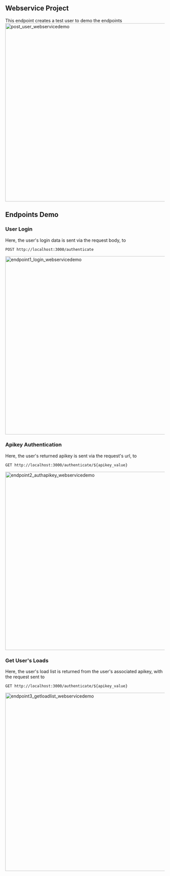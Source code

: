 ## Webservice Project

This endpoint creates a test user to demo the endpoints
<img width="960" height="564" alt="post_user_webservicedemo" src="https://github.com/user-attachments/assets/71f249f7-87db-4f50-a41b-a0052cd38c87" />

## Endpoints Demo
### User Login
Here, the user's login data is sent via the request body, to
```
POST http://localhost:3000/authenticate
```
<img width="960" height="564" alt="endpoint1_login_webservicedemo" src="https://github.com/user-attachments/assets/5266000c-be89-43a3-8c8c-85c69234214b" />

### Apikey Authentication
Here, the user's returned apikey is sent via the request's url, to
```
GET http://localhost:3000/authenticate/${apikey_value}
```
<img width="960" height="564" alt="endpoint2_authapikey_webservicedemo" src="https://github.com/user-attachments/assets/6c22b30e-adbc-4b53-9047-d4879a82760c" />

### Get User's Loads
Here, the user's load list is returned from the user's associated apikey, with the request sent to
```
GET http://localhost:3000/authenticate/${apikey_value}
```
<img width="960" height="564" alt="endpoint3_getloadlist_webservicedemo" src="https://github.com/user-attachments/assets/cda69a76-56d2-4db8-8de3-c02b054b1fdf" />

